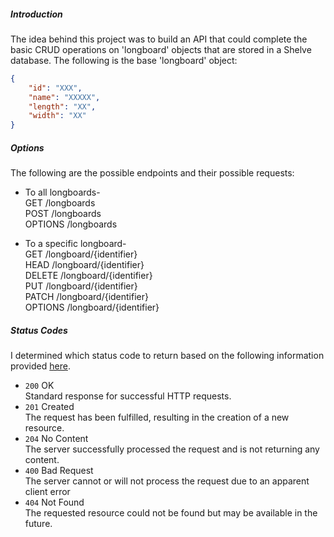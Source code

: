 ##### Introduction
The idea behind this project was to build an API that could complete the basic CRUD operations
on 'longboard' objects that are stored in a Shelve database. The following is the base 'longboard' object:
```json
{
    "id": "XXX",
    "name": "XXXXX",
    "length": "XX",
    "width": "XX"
}
```

##### Options
The following are the possible endpoints and their possible requests:

- To all longboards- <br>
        GET /longboards <br>
        POST /longboards <br>
        OPTIONS /longboards

- To a specific longboard- <br>
        GET /longboard/{identifier} <br>
        HEAD /longboard/{identifier} <br>
        DELETE /longboard/{identifier} <br>
        PUT /longboard/{identifier} <br>
        PATCH /longboard/{identifier} <br>
        OPTIONS /longboard/{identifier}

##### Status Codes
I determined which status code to return based on the following information
provided [here](https://en.wikipedia.org/wiki/List_of_HTTP_status_codes).
- `200` OK <br>
Standard response for successful HTTP requests.
- `201` Created <br>
The request has been fulfilled, resulting in the creation of a new resource.
- `204` No Content <br>
The server successfully processed the request and is not returning any content.
- `400` Bad Request <br>
The server cannot or will not process the request due to an apparent client error
- `404` Not Found <br>
The requested resource could not be found but may be available in the future.

